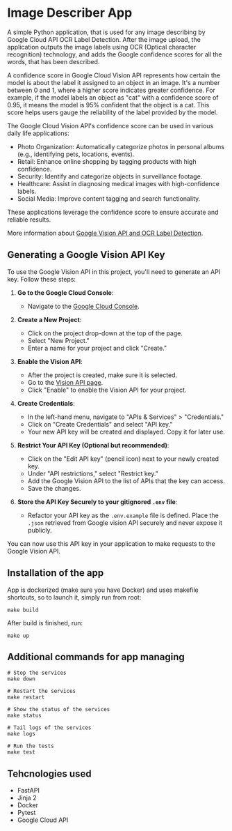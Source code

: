 # Image Describer App

A simple Python application, that is used for any image describing by Google Cloud API OCR Label Detection. After the image upload, the application outputs the image labels using OCR (Optical character recognition) technology, and adds the Google confidence scores for all the words, that has been described.

A confidence score in Google Cloud Vision API represents how certain the model is about the label it assigned to an object in an image. It's a number between 0 and 1, where a higher score indicates greater confidence. For example, if the model labels an object as "cat" with a confidence score of 0.95, it means the model is 95% confident that the object is a cat. This score helps users gauge the reliability of the label provided by the model.

The Google Cloud Vision API's confidence score can be used in various daily life applications:

- Photo Organization: Automatically categorize photos in personal albums (e.g., identifying pets, locations, events).
- Retail: Enhance online shopping by tagging products with high confidence.
- Security: Identify and categorize objects in surveillance footage.
- Healthcare: Assist in diagnosing medical images with high-confidence labels.
- Social Media: Improve content tagging and search functionality.

These applications leverage the confidence score to ensure accurate and reliable results.

More information about [Google Vision API and OCR Label Detection](https://cloud.google.com/vision/docs/features-list).

## Generating a Google Vision API Key

To use the Google Vision API in this project, you'll need to generate an API key. Follow these steps:

1. **Go to the Google Cloud Console**:
   - Navigate to the [Google Cloud Console](https://console.cloud.google.com/).

2. **Create a New Project**:
   - Click on the project drop-down at the top of the page.
   - Select "New Project."
   - Enter a name for your project and click "Create."

3. **Enable the Vision API**:
   - After the project is created, make sure it is selected.
   - Go to the [Vision API page](https://console.cloud.google.com/apis/library/vision.googleapis.com).
   - Click "Enable" to enable the Vision API for your project.

4. **Create Credentials**:
   - In the left-hand menu, navigate to "APIs & Services" > "Credentials."
   - Click on "Create Credentials" and select "API key."
   - Your new API key will be created and displayed. Copy it for later use.

5. **Restrict Your API Key (Optional but recommended)**:
   - Click on the "Edit API key" (pencil icon) next to your newly created key.
   - Under "API restrictions," select "Restrict key."
   - Add the Google Vision API to the list of APIs that the key can access.
   - Save the changes.

6. **Store the API Key Securely to your gitignored `.env` file**:
   - Refactor your API key as the `.env.example` file is defined. Place the `.json` retrieved from Google vision API securely and never expose it publicly.

You can now use this API key in your application to make requests to the Google Vision API.

## Installation of the app

App is dockerized (make sure you have Docker) and uses makefile shortcuts, so to launch it, simply run from root:

```
make build
```

After build is finished, run:
```
make up
```
## Additional commands for app managing

```
# Stop the services
make down

# Restart the services
make restart

# Show the status of the services
make status

# Tail logs of the services
make logs

# Run the tests
make test
```

## Tehcnologies used

- FastAPI
- Jinja 2
- Docker
- Pytest
- Google Cloud API